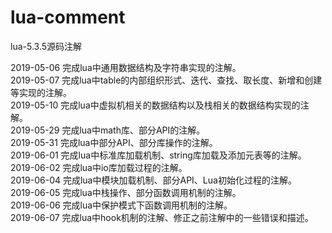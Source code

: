 # lua-comment
lua-5.3.5源码注解

2019-05-06  完成lua中通用数据结构及字符串实现的注解。<br/>
2019-05-07  完成lua中table的内部组织形式、迭代、查找、取长度、新增和创建等实现的注解。<br/>
2019-05-10  完成lua中虚拟机相关的数据结构以及栈相关的数据结构实现的注解。<br/>
2019-05-29  完成lua中math库、部分API的注解。<br/>
2019-05-31  完成lua中部分API、部分库操作的注解。<br/>
2019-06-01  完成lua中标准库加载机制、string库加载及添加元表等的注解。<br/>
2019-06-02  完成lua中io库加载过程的注解。<br/>
2019-06-04  完成lua中模块加载机制、部分API、Lua初始化过程的注解。<br/>
2019-06-05  完成lua中栈操作、部分函数调用机制的注解。<br/>
2019-06-06  完成lua中保护模式下函数调用机制的注解。<br/>
2019-06-07  完成lua中hook机制的注解、修正之前注解中的一些错误和描述。<br/>